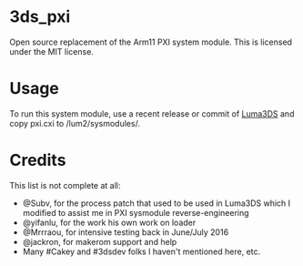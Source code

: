 # 3ds_pxi
Open source replacement of the Arm11 PXI system module.
This is licensed under the MIT license.

# Usage
To run this system module, use a recent release or commit of [Luma3DS](https://github.com/LumaTeam/Luma3DS/) and copy pxi.cxi to /lum2/sysmodules/.

# Credits
This list is not complete at all:

* @Subv, for the process patch that used to be used in Luma3DS which I modified to assist me in PXI sysmodule reverse-engineering
* @yifanlu, for the work his own work on loader
* @Mrrraou, for intensive testing back in June/July 2016
* @jackron, for makerom support and help
* Many #Cakey and #3dsdev folks I haven't mentioned here, etc.
